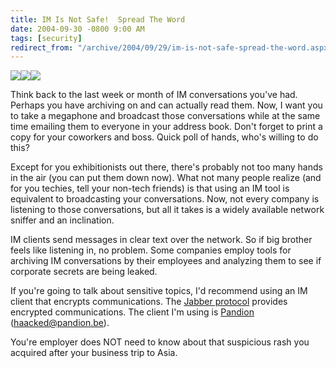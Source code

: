 ```yaml
---
title: IM Is Not Safe!  Spread The Word
date: 2004-09-30 -0800 9:00 AM
tags: [security]
redirect_from: "/archive/2004/09/29/im-is-not-safe-spread-the-word.aspx/"
---
```


![](/images/AIMLogo.jpg)![](/images/MSNLogo.jpg)![](/images/YMLogo.jpg)

Think back to the last week or month of IM conversations you've had.
Perhaps you have archiving on and can actually read them. Now, I want
you to take a megaphone and broadcast those conversations while at the
same time emailing them to everyone in your address book. Don't forget
to print a copy for your coworkers and boss. Quick poll of hands, who's
willing to do this?

Except for you exhibitionists out there, there's probably not too many
hands in the air (you can put them down now). What not many people
realize (and for you techies, tell your non-tech friends) is that using
an IM tool is equivalent to broadcasting your conversations. Now, not
every company is listening to those conversations, but all it takes is a
widely available network sniffer and an inclination.

IM clients send messages in clear text over the network. So if big
brother feels like listening in, no problem. Some companies employ tools
for archiving IM conversations by their employees and analyzing them to
see if corporate secrets are being leaked.

If you're going to talk about sensitive topics, I'd recommend using an
IM client that encrypts communications. The [Jabber
protocol](http://www.jabber.org/) provides encrypted communications. The
client I'm using is [Pandion](http://www.pandion.be/download/)
(haacked@pandion.be).

You're employer does NOT need to know about that suspicious rash you
acquired after your business trip to Asia.

